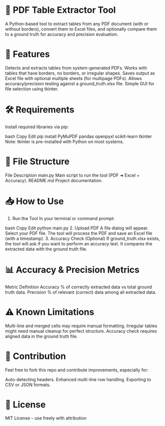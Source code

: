# 📄 PDF Table Extractor Tool
A Python-based tool to extract tables from any PDF document (with or without borders), convert them to Excel files, and optionally compare them to a ground truth for accuracy and precision evaluation.

# 🚀 Features
Detects and extracts tables from system-generated PDFs.
Works with tables that have borders, no borders, or irregular shapes.
Saves output as Excel file with optional multiple sheets (for multipage PDFs).
Allows accuracy/precision testing against a ground_truth.xlsx file.
Simple GUI for file selection using tkinter.
# 🛠️ Requirements
Install required libraries via pip:

bash
Copy
Edit
pip install PyMuPDF pandas openpyxl scikit-learn tkinter
Note: tkinter is pre-installed with Python on most systems.

# 📂 File Structure
File	Description
main.py	Main script to run the tool (PDF ➜ Excel + Accuracy).
README.md	Project documentation.
# 📥 How to Use
1. Run the Tool
In your terminal or command prompt:

bash
Copy
Edit
python main.py
2. Upload PDF
A file dialog will appear. Select your PDF file.
The tool will process the PDF and save an Excel file (with a timestamp).
3. Accuracy Check (Optional)
If ground_truth.xlsx exists, the tool will ask if you want to perform an accuracy test.
It compares the extracted data with the ground truth file.
# 📊 Accuracy & Precision Metrics
Metric	Definition
Accuracy	% of correctly extracted data vs total ground truth data.
Precision	% of relevant (correct) data among all extracted data.
# ⚠️ Known Limitations
Multi-line and merged cells may require manual formatting.
Irregular tables might need manual cleanup for perfect structure.
Accuracy check requires aligned data in the ground truth file.
# 🤝 Contribution
Feel free to fork this repo and contribute improvements, especially for:

Auto-detecting headers.
Enhanced multi-line row handling.
Exporting to CSV or JSON formats.
# 📄 License
MIT License – use freely with attribution